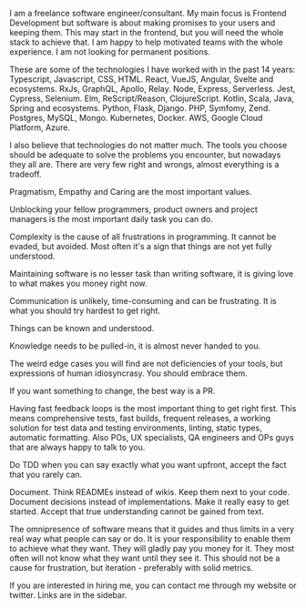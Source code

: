 I am a freelance software engineer/consultant. My main focus is Frontend Development but software is about making promises to your users and keeping them. This may start in the frontend, but you will need the whole stack to achieve that. I am happy to help motivated teams with the whole experience. I am not looking for permanent positions.

These are some of the technologies I have worked with in the past 14 years: Typescript, Javascript, CSS, HTML. React, VueJS, Angular, Svelte and ecosystems. RxJs, GraphQL, Apollo, Relay. Node, Express, Serverless. Jest, Cypress, Selenium. Elm, ReScript/Reason, ClojureScript. Kotlin, Scala, Java, Spring and ecosystems. Python, Flask, Django. PHP, Symfomy, Zend. Postgres, MySQL, Mongo. Kubernetes, Docker. AWS, Google Cloud Platform, Azure.

I also believe that technologies do not matter much. The tools you choose should be adequate to solve the problems you encounter, but nowadays they all are. There are very few right and wrongs, almost everything is a tradeoff.

Pragmatism, Empathy and Caring are the most important values.

Unblocking your fellow programmers, product owners and project managers is the most important daily task you can do.

Complexity is the cause of all frustrations in programming. It cannot be evaded, but avoided. Most often it's a sign that things are not yet fully understood.

Maintaining software is no lesser task than writing software, it is giving love to what makes you money right now. 

Communication is unlikely, time-consuming and can be frustrating. It is what you should try hardest to get right.

Things can be known and understood.

Knowledge needs to be pulled-in, it is almost never handed to you.

The weird edge cases you will find are not deficiencies of your tools, but expressions of human idiosyncrasy. You should embrace them. 

If you want something to change, the best way is a PR.

Having fast feedback loops is the most important thing to get right first. This means comprehensive tests, fast builds, frequent releases, a working solution for test data and testing environments, linting, static types, automatic formatting. Also POs, UX specialists, QA engineers and OPs guys that are always happy to talk to you.

Do TDD when you can say exactly what you want upfront, accept the fact that you rarely can.

Document. Think READMEs instead of wikis. Keep them next to your code. Document decisions instead of implementations. Make it really easy to get started. Accept that true understanding cannot be gained from text.

The omnipresence of software means that it guides and thus limits in a very real way what people can say or do. It is your responsibility to enable them to achieve what they want. They will gladly pay you money for it. They most often will not know what they want until they see it. This should not be a cause for frustration, but iteration - preferably with solid metrics.

If you are interested in hiring me, you can contact me through my website or twitter. Links are in the sidebar. 
